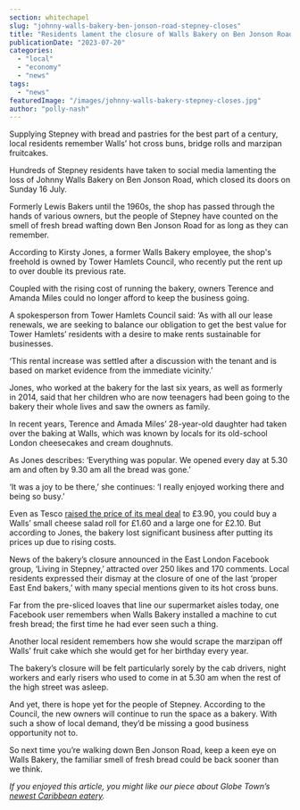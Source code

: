 ```yaml
---
section: whitechapel
slug: "johnny-walls-bakery-ben-jonson-road-stepney-closes"
title: "Residents lament the closure of Walls Bakery on Ben Jonson Road, Stepney"
publicationDate: "2023-07-20"
categories: 
  - "local"
  - "economy"
  - "news"
tags: 
  - "news"
featuredImage: "/images/johnny-walls-bakery-stepney-closes.jpg"
author: "polly-nash"
---
```


Supplying Stepney with bread and pastries for the best part of a century, local residents remember Walls’ hot cross buns, bridge rolls and marzipan fruitcakes. 

Hundreds of Stepney residents have taken to social media lamenting the loss of Johnny Walls Bakery on Ben Jonson Road, which closed its doors on Sunday 16 July. 

Formerly Lewis Bakers until the 1960s, the shop has passed through the hands of various owners, but the people of Stepney have counted on the smell of fresh bread wafting down Ben Jonson Road for as long as they can remember. 

According to Kirsty Jones, a former Walls Bakery employee, the shop's freehold is owned by Tower Hamlets Council, who recently put the rent up to over double its previous rate. 

Coupled with the rising cost of running the bakery, owners Terence and Amanda Miles could no longer afford to keep the business going. 

A spokesperson from Tower Hamlets Council said: ‘As with all our lease renewals, we are seeking to balance our obligation to get the best value for Tower Hamlets’ residents with a desire to make rents sustainable for businesses. 

‘This rental increase was settled after a discussion with the tenant and is based on market evidence from the immediate vicinity.’

Jones, who worked at the bakery for the last six years, as well as formerly in 2014, said that her children who are now teenagers had been going to the bakery their whole lives and saw the owners as family. 

In recent years, Terence and Amada Miles’ 28-year-old daughter had taken over the baking at Walls, which was known by locals for its old-school London cheesecakes and cream doughnuts. 

As Jones describes: ‘Everything was popular. We opened every day at 5.30 am and often by 9.30 am all the bread was gone.’

‘It was a joy to be there,’ she continues: ‘I really enjoyed working there and being so busy.’ 

Even as Tesco [raised the price of its meal deal](https://www.reuters.com/business/retail-consumer/tesco-raises-meal-deal-price-first-time-over-decade-2022-10-21/#:~:text=The%20grocer%20said%20on%20Friday,of%20its%20Clubcard%20loyalty%20scheme.) to £3.90, you could buy a Walls’ small cheese salad roll for £1.60 and a large one for £2.10. But according to Jones, the bakery lost significant business after putting its prices up due to rising costs. 

News of the bakery’s closure announced in the East London Facebook group, ‘Living in Stepney,’ attracted over 250 likes and 170 comments. Local residents expressed their dismay at the closure of one of the last ‘proper East End bakers,’ with many special mentions given to its hot cross buns. 

Far from the pre-sliced loaves that line our supermarket aisles today, one Facebook user remembers when Walls Bakery installed a machine to cut fresh bread; the first time he had ever seen such a thing. 

Another local resident remembers how she would scrape the marzipan off Walls’ fruit cake which she would get for her birthday every year. 

The bakery’s closure will be felt particularly sorely by the cab drivers, night workers and early risers who used to come in at 5.30 am when the rest of the high street was asleep. 

And yet, there is hope yet for the people of Stepney. According to the Council, the new owners will continue to run the space as a bakery. With such a show of local demand, they’d be missing a good business opportunity not to. 

So next time you’re walking down Ben Jonson Road, keep a keen eye on Walls Bakery, the familiar smell of fresh bread could be back sooner than we think. 

_If you enjoyed this article, you might like our piece about Globe Town’s_ [_newest Caribbean eatery_](https://romanroadlondon.com/vital-foodz-vegan-caribbean-restaurant-globe-town-opens/)_._
